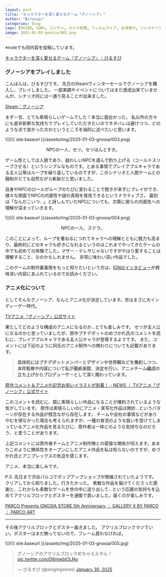 ```yaml
---
layout: post
title: "キャラクターを深く愛せるゲーム『グノーシア』"
author: "Birusupi"
categories: blog
tags: [RX100, SONY, コンデジ, カメラ修理, フィルムライク, 台湾旅行, フレキケーブル, ガジェット, 作例紹介, 写真日記]
image: 2025-01-03-gnosia/001.png
---
```

※noteでも同内容を投稿しています。

[キャラクターを深く愛せるゲーム『グノーシア』｜びるすぴ](https://note.com/vonflume/n/ncdd7e2f01111)

### グノーシアをプレイしました

こんばんは、びるすぴです。
先日のSteamウィンターセールでグノーシアを購入し、プレイしました。
一部実績やイベントについてはまだ達成出来ていませんが、シナリオ的には一通り見ることが出来ました。

[Steam：グノーシア](https://store.steampowered.com/app/1608290/_/)

まず一言、とても素晴らしいゲームでした！本当に面白かった。
私以外の方々にも是非新鮮な気持ちでプレイしていただきたいのでネタバレは避けつつ、どのような点で良かったのかというところを端的に述べたいと思います。

![]({{ site.baseurl }}/assets/img/2025-01-03-gnosia/003.png)
<div style="text-align: center;">NPCの一人、セツ。セツほんとすき。</div>

ゲーム性としては人狼であり、疑わしいNPCを選んで釣り上げる（コールドスリープさせる）というシンプルなものです。とある事情でプレイアブルキャラである主人公等はループを繰り返しているのですが、このシナリオと人狼ゲームとの融和がとても自然ながら斬新だと思いました。

自身やNPCのロールがループのたびに変わることで飽きが来ずにプレイができ、様々な側面でNPCの内面性や謎の真相を発見できるというナラティブさ。
最初は「なんだこいつ…」と訝しんでいたNPCについても、次第に彼らの内面性への理解が深まっていきます。

![]({{ site.baseurl }}/assets/img/2025-01-03-gnosia/004.png)
<div style="text-align: center;">NPCの一人、ステラ。</div>

このことによって、ループを重ねるにつれてキャラへの理解とともに魅力も高まり、最終的にどのキャラも好きになれるというのはこれまでやってきたゲームの中でも初めての体験でした。マザー・テレサじゃないですがやはり愛することは理解すること、なのかもしれません。
非常に味わい深い作品でした。

このゲームの制作裏事情をもっと知りたいという方は、[IGNのインタビュー](https://jp.ign.com/gnosia/17911/interview/1)が興味深い内容にあふれているのでお読みください。

### アニメ化について

としてそんなグノーシア、なんとアニメ化が決定しています。世はまさに大インディーゲー時代。

[TVアニメ『グノーシア』公式サイト](https://gnosia-anime.com/)

果たしてどのような構成のアニメになるのか…とても楽しみです。
セツが主人公になるのかと思っていましたが、原作プチデポットのめづかれ氏のコメントを読むに、プレイアブルキャラである主人公キャラが登場するようです。
また、コメントには下記のように同氏のアニメ制作への関わりについても記載があります。

> **具体的にはプチデポットメンバーとデザインや世界観などを集約しつつ、本件監修や内容について私が最終承認、決定を行い、アニメチーム編成の立ち上げからプロデューサーとして深く関わっています。**

[原作コメント＆アニメ化記念お祝いイラストが到着！ - NEWS ｜ TVアニメ「グノーシア」公式サイト](https://gnosia-anime.com/news/?id=66735)

このコメントを読むに、既に素晴らしい作品になることが確約されているような気がしています。
原作は素晴らしいのにアニメ・実写化作品は微妙…というパターンが存在する作品が残念ながら存在します。
チームや会社の事情などがありやむを得なかった場合も考えられますが、一種の冒涜のような扱いを受けてしまっているアニメ化作品を見るたびに、原作者は一体どのような気持ちなのだろう、と思うことがあります。

上記コメントには原作者チームとアニメ制作陣との密接な関係が伺えます。あまりこのように関係性をオープンにしたアニメ作品を私は知らないのですが、めづかれ氏とアニプレックスの気迫を感じます。

アニメ、本当に楽しみです。

P.S.
先日まで渋谷パルコでポップアップショップが開催されていたようです。
クリアしてから知りました。行きたかった。
素敵な作品を届けてくださった感謝と、これからも素敵なゲームを世の中に送り出して…という応援の気持ちを込めてアクリルブロックとポスターを通販で買いました。届くのが楽しみです。

[PARCO Presents GNOSIA STORE 5th Anniversary ｜ GALLERY X BY PARCO ｜ PARCO ART](https://art.parco.jp/galleryx/detail/?id=1604)

---

その後アクリルブロックとポスター届きました。
アクリルブロックマジでいい。ポスターはまだ飾ってないので、フレーム買わなければ。

![]({{ site.baseurl }}/assets/img/2025-01-03-gnosia/005.jpg)

<blockquote class="twitter-tweet"><p lang="ja" dir="ltr">グノーシアのアクリルブロックめちゃええやん！ <a href="https://t.co/D6mwbiOLNg">pic.twitter.com/D6mwbiOLNg</a></p>&mdash; びるすぴ (@singingsores) <a href="https://twitter.com/singingsores/status/1884932664572137672?ref_src=twsrc%5Etfw">January 30, 2025</a></blockquote> <script async src="https://platform.twitter.com/widgets.js" charset="utf-8"></script>